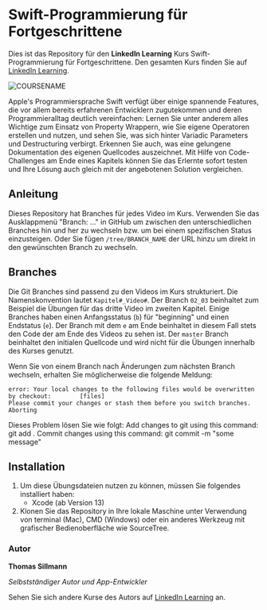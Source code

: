 # Swift-Programmierung für Fortgeschrittene

Dies ist das Repository für den **LinkedIn Learning** Kurs Swift-Programmierung für Fortgeschrittene. Den gesamten Kurs finden Sie auf [LinkedIn Learning][lil-course-url].

![COURSENAME][lil-thumbnail-url] 

Apple's Programmiersprache Swift verfügt über einige spannende Features, die vor allem bereits erfahrenen Entwicklern zugutekommen und deren Programmieralltag deutlich vereinfachen: Lernen Sie unter anderem alles Wichtige zum Einsatz von Property Wrappern, wie Sie eigene Operatoren erstellen und nutzen, und sehen Sie, was sich hinter Variadic Parameters und Destructuring verbirgt. Erkennen Sie auch, was eine gelungene Dokumentation des eigenen Quellcodes auszeichnet. Mit Hilfe von Code-Challenges am Ende eines Kapitels können Sie das Erlernte sofort testen und Ihre Lösung auch gleich mit der angebotenen Solution vergleichen.

## Anleitung

Dieses Repository hat Branches für jedes Video im Kurs. Verwenden Sie das Ausklappmenü "Branch: ..." in GitHub um zwischen den unterschiedlichen Branches hin und her zu wechseln bzw. um bei einem spezifischen Status einzusteigen. Oder Sie fügen `/tree/BRANCH_NAME` der URL hinzu um direkt in den gewünschten Branch zu wechseln.

## Branches

Die Git Branches sind passend zu den Videos im Kurs strukturiert. Die Namenskonvention lautet `Kapitel#_Video#`. Der Branch `02_03` beinhaltet zum Beispiel die Übungen für das dritte Video im zweiten Kapitel. 
Einige Branches haben einen Anfangsstatus (`b`) für "beginning" und einen Endstatus (`e`). Der Branch mit dem `e` am Ende beinhaltet in diesem Fall stets den Code der am Ende des Videos zu sehen ist. Der `master` Branch beinhaltet den initialen Quellcode und wird nicht für die Übungen innerhalb des Kurses genutzt.

Wenn Sie von einem Branch nach Änderungen zum nächsten Branch wechseln, erhalten Sie möglicherweise die folgende Meldung:

```
error: Your local changes to the following files would be overwritten by checkout:        [files]
Please commit your changes or stash them before you switch branches.
Aborting
```

Dieses Problem lösen Sie wie folgt:
    Add changes to git using this command: git add .
    Commit changes using this command: git commit -m "some message"

## Installation

1. Um diese Übungsdateien nutzen zu können, müssen Sie folgendes installiert haben:
   - Xcode (ab Version 13)
2. Klonen Sie das Repository in Ihre lokale Maschine unter Verwendung von terminal (Mac), CMD (Windows) oder ein anderes Werkzeug mit grafischer Bedienoberfläche wie SourceTree.

### Autor

**Thomas Sillmann**

_Selbstständiger Autor und App-Entwickler_

Sehen Sie sich andere Kurse des Autors auf [LinkedIn Learning](https://www.linkedin.com/learning/instructors/thomas-sillmann) an.

[lil-course-url]: https://www.linkedin.com/learning/building-a-graphql-project-with-react-js
[lil-thumbnail-url]: https://cdn.lynda.com/course/3160821/3160821-1647253332637-16x9.jpg
	
	
